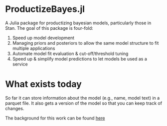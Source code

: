 # ProductizeBayes.jl
A Julia package for productizing bayesian models, particularly those in Stan. The goal of this package is four-fold:
1. Speed up model development
2. Managing priors and posteriors to allow the same model structure to fit multiple applications
3. Automate model fit evaluation & cut-off/threshold tuning
4. Speed up & simplify model predictions to let models be used as a service

# What exists today
So far it can store information about the model (e.g., name, model text) in a parquet file. It also gets a version of the model so that you can keep track of changes.

The background for this work can be found [here](https://patrickboehnke.github.io/StanJuliaThoughts/)